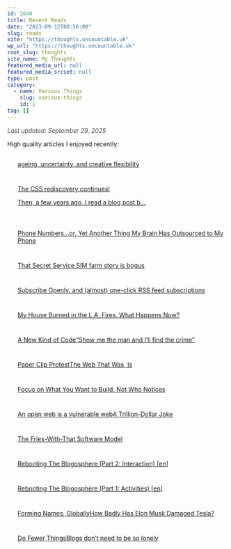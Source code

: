 ```yaml
---
id: 2640
title: Recent Reads
date: "2023-09-12T08:56:00"
slug: reads
site: "https://thoughts.uncountable.uk"
wp_url: "https://thoughts.uncountable.uk"
root_slug: thoughts
site_name: My Thoughts
featured_media_url: null
featured_media_srcset: null
type: post
category:
  - name: Various Things
    slug: various-things
    id: 1
tag: []
---
```



<div class="wp-block-group is-layout-flow wp-block-group-is-layout-flow" style="font-style:italic;font-weight:300">Last updated: September 29, 2025
</div>



<p>High quality articles I enjoyed recently:</p>


<div class="feedzy-dae6391978e46b26b75ba179f91fdb80 feedzy-rss"><ul><li  style="padding: 15px 0 25px" class="rss_item"><span class="title"><a href="https://winnielim.org/journal/ageing-uncertainty-and-creative-flexibility/" target="_blank" rel=" noopener">ageing, uncertainty, and creative flexibility</a></span><div class="rss_content" style=""></div></li><li  style="padding: 15px 0 25px" class="rss_item"><span class="title"><a href="https://therealadam.com/2025/09/26/the-css-rediscovery-continues-then.html" target="_blank" rel=" noopener">The CSS rediscovery continues!

Then, a few years ago, I read a blog post b…</a></span><div class="rss_content" style=""></div></li><li  style="padding: 15px 0 25px" class="rss_item"><span class="title"><a href="https://optimisticmusings.com/phone-numbers/" target="_blank" rel=" noopener">Phone Numbers…or, Yet Another Thing My Brain Has Outsourced to My Phone</a></span><div class="rss_content" style=""></div></li><li  style="padding: 15px 0 25px" class="rss_item"><span class="title"><a href="https://cybersect.substack.com/p/that-secret-service-sim-farm-story" target="_blank" rel=" noopener">That Secret Service SIM farm story is bogus</a></span><div class="rss_content" style=""></div></li><li  style="padding: 15px 0 25px" class="rss_item"><span class="title"><a href="https://disassociated.com/subscribe-openly-almost-one-click-rss-feed-subscriptions/" target="_blank" rel=" noopener">Subscribe Openly, and (almost) one-click RSS feed subscriptions</a></span><div class="rss_content" style=""></div></li><li  style="padding: 15px 0 25px" class="rss_item"><span class="title"><a href="https://www.newyorker.com/magazine/2025/09/29/my-house-burned-in-the-la-fires-what-happens-now" target="_blank" rel=" noopener">My House Burned in the L.A. Fires. What Happens Now?</a></span><div class="rss_content" style=""></div></li><li  style="padding: 15px 0 25px" class="rss_item"><span class="title"><a href="https://registerspill.thorstenball.com/p/a-new-kind-of-code" target="_blank" rel=" noopener">A New Kind of Code</a></span><div class="rss_content" style=""></div></li><li  style="padding: 15px 0 25px" class="rss_item"><span class="title"><a href="https://joycevance.substack.com/p/show-me-the-man-and-ill-find-the" target="_blank" rel=" noopener">“Show me the man and I’ll find the crime”</a></span><div class="rss_content" style=""></div></li><li  style="padding: 15px 0 25px" class="rss_item"><span class="title"><a href="https://joycevance.substack.com/p/paper-clip-protest" target="_blank" rel=" noopener">Paper Clip Protest</a></span><div class="rss_content" style=""></div></li><li  style="padding: 15px 0 25px" class="rss_item"><span class="title"><a href="https://cogdogblog.com/2025/09/web-that-was/" target="_blank" rel=" noopener">The Web That Was, Is</a></span><div class="rss_content" style=""></div></li><li  style="padding: 15px 0 25px" class="rss_item"><span class="title"><a href="https://curtismchale.ca/2025/09/14/focus-on-what-you-want-to-build-not-who-notices/" target="_blank" rel=" noopener">Focus on What You Want to Build, Not Who Notices</a></span><div class="rss_content" style=""></div></li><li  style="padding: 15px 0 25px" class="rss_item"><span class="title"><a href="https://www.thisdaysportion.com/posts/going-underground/" target="_blank" rel=" noopener">An open web is a vulnerable web</a></span><div class="rss_content" style=""></div></li><li  style="padding: 15px 0 25px" class="rss_item"><span class="title"><a href="https://www.theindex.media/p/a-trillion-dollar-joke" target="_blank" rel=" noopener">A Trillion-Dollar Joke</a></span><div class="rss_content" style=""></div></li><li  style="padding: 15px 0 25px" class="rss_item"><span class="title"><a href="https://www.theindex.media/p/the-fries-with-that-software-model" target="_blank" rel=" noopener">The Fries-With-That Software Model</a></span><div class="rss_content" style=""></div></li><li  style="padding: 15px 0 25px" class="rss_item"><span class="title"><a href="https://climbtothestars.org/archives/2025/09/11/rebooting-the-blogosphere-part-2-interaction/" target="_blank" rel=" noopener">Rebooting The Blogosphere (Part 2: Interaction) [en]</a></span><div class="rss_content" style=""></div></li><li  style="padding: 15px 0 25px" class="rss_item"><span class="title"><a href="https://climbtothestars.org/archives/2025/09/10/rebooting-the-blogosphere-part-1-activities/" target="_blank" rel=" noopener">Rebooting The Blogosphere (Part 1: Activities) [en]</a></span><div class="rss_content" style=""></div></li><li  style="padding: 15px 0 25px" class="rss_item"><span class="title"><a href="https://cogdogblog.com/2025/09/forming-names/" target="_blank" rel=" noopener">Forming Names, Globally</a></span><div class="rss_content" style=""></div></li><li  style="padding: 15px 0 25px" class="rss_item"><span class="title"><a href="http://nymag.com/intelligencer/article/elon-musk-tesla-trump.html?utm_source=rss&#038;utm_medium=social_acct&#038;utm_campaign=feed-part" target="_blank" rel=" noopener">How Badly Has Elon Musk Damaged Tesla?</a></span><div class="rss_content" style=""></div></li><li  style="padding: 15px 0 25px" class="rss_item"><span class="title"><a href="https://yordi.me/do-fewer-things/" target="_blank" rel=" noopener">Do Fewer Things</a></span><div class="rss_content" style=""></div></li><li  style="padding: 15px 0 25px" class="rss_item"><span class="title"><a href="https://manuelmoreale.com/blogs-don-t-need-to-be-so-lonely" target="_blank" rel=" noopener">Blogs don’t need to be so lonely</a></span><div class="rss_content" style=""></div></li></ul> </div><style type="text/css" media="all">.feedzy-rss .rss_item .rss_image{float:left;position:relative;border:none;text-decoration:none;max-width:100%}.feedzy-rss .rss_item .rss_image span{display:inline-block;position:absolute;width:100%;height:100%;background-position:50%;background-size:cover}.feedzy-rss .rss_item .rss_image{margin:.3em 1em 0 0;content-visibility:auto}.feedzy-rss ul{list-style:none}.feedzy-rss ul li{display:inline-block}</style>
